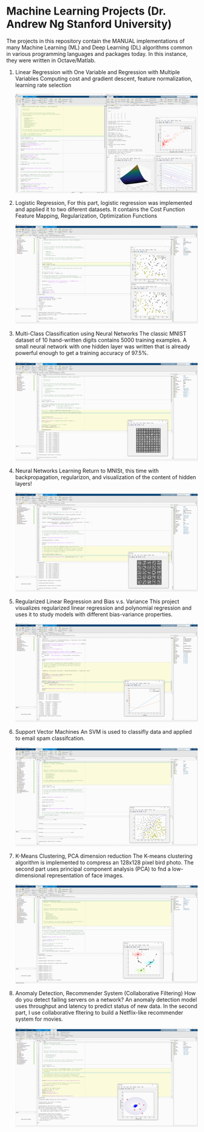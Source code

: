 # Machine Learning Projects (Dr. Andrew Ng Stanford University)

The projects in this repository contain the MANUAL implementations of many Machine Learning (ML) and Deep Learning (DL) algorithms common in various programming languages and packages today. In this instance, they were written in Octave/Matlab. 

 1. Linear Regression with One Variable and Regression with Multiple Variables
    Computing cost and gradient descent, feature normalization, learning rate selection
    
    <img src="https://github.com/ChristianHallerX/Stanford_MachineLearning/blob/master/Exercise%201/1.png" alt="1"><br>
    
    
 2. Logistic Regression, 
    For this part, logistic regression was implemented and applied it to two diferent datasets. It contains the Cost Function Feature Mapping, Regularization, Optimization Functions
    
    <img src="https://github.com/ChristianHallerX/Stanford_MachineLearning/blob/master/Exercise%202/2.png" alt="2"><br>
 
 
 3. Multi-Class Classification using Neural Networks
    The classic MNIST dataset of 10 hand-written digits contains 5000 training examples. A small neural network with one hidden layer was written that is already powerful enough to get a training accuracy of 97.5%.
    
    <img src="https://github.com/ChristianHallerX/Stanford_MachineLearning/blob/master/Exercise%203/3.png" alt="3"><br>
 
 
 4. Neural Networks Learning
    Return to MNISt, this time with backpropagation, regularizon, and visualization of the content of hidden layers!
    
    <img src="https://github.com/ChristianHallerX/Stanford_MachineLearning/blob/master/Exercise%204/4.png" alt="4"><br>


 5. Regularized Linear Regression and Bias v.s. Variance
    This project visualizes regularized linear regression and polynomial regression and uses it to study models with different bias-variance properties.
    
    <img src="https://github.com/ChristianHallerX/Stanford_MachineLearning/blob/master/Exercise%205/5.png" alt="5"><br>
 
 
 6. Support Vector Machines
    An SVM is used to classifly data and applied to email spam classifcation.
    
    <img src="https://github.com/ChristianHallerX/Stanford_MachineLearning/blob/master/Exercise%206/6.png" alt="6"><br>
 
 
 7. K-Means Clustering, PCA dimension reduction
    The K-means clustering algorithm is implemented to compress an 128x128 pixel bird photo. The second part uses principal
component analysis (PCA) to fnd a low-dimensional representation of face images.

    <img src="https://github.com/ChristianHallerX/Stanford_MachineLearning/blob/master/Exercise%207/7.png" alt="7"><br>
    

 8. Anomaly Detection, Recommender System (Collaborative Filtering)
    How do you detect failing servers on a network? An anomaly detection model uses throughput and latency to predict status of new data. In the second part, I use collaborative fltering to build a Netflix-like recommender system for movies.
    
    <img src="https://github.com/ChristianHallerX/Stanford_MachineLearning/blob/master/Exercise%208/8.png" alt="2"><br><br>
